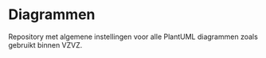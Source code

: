 # Diagrammen

Repository met algemene instellingen voor alle PlantUML diagrammen zoals gebruikt binnen VZVZ.
